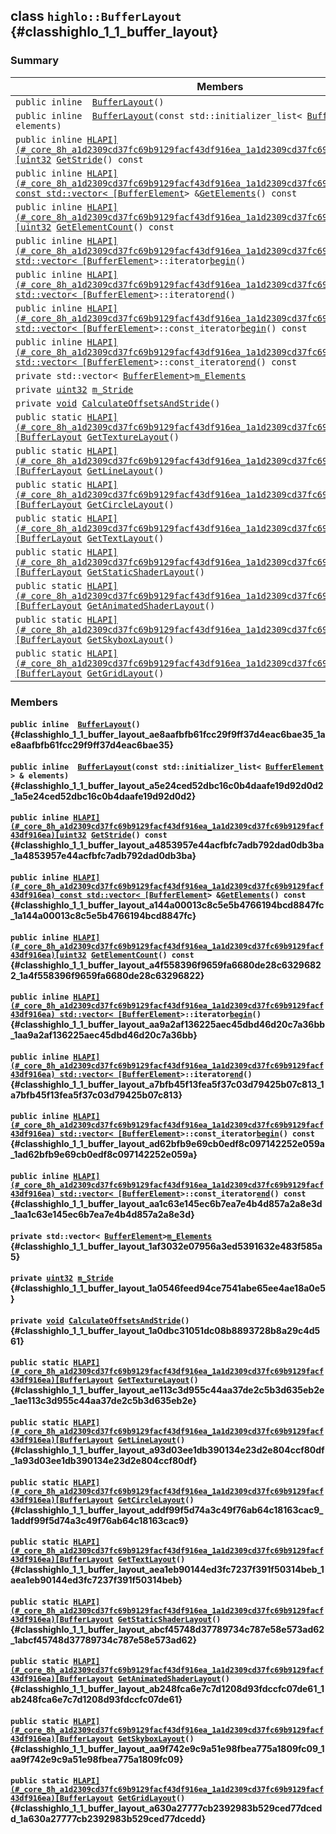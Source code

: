 ## class `highlo::BufferLayout` {#classhighlo_1_1_buffer_layout}

### Summary

 Members                        | Descriptions                                
--------------------------------|---------------------------------------------
`public inline  `[`BufferLayout`](#classhighlo_1_1_buffer_layout_ae8aafbfb61fcc29f9ff37d4eac6bae35_1ae8aafbfb61fcc29f9ff37d4eac6bae35)`()` | 
`public inline  `[`BufferLayout`](#classhighlo_1_1_buffer_layout_a5e24ced52dbc16c0b4daafe19d92d0d2_1a5e24ced52dbc16c0b4daafe19d92d0d2)`(const std::initializer_list< `[`BufferElement`](docs-api/api-highlo--BufferElement.md#structhighlo_1_1_buffer_element)` > & elements)` | 
`public inline `[`HLAPI](#_core_8h_a1d2309cd37fc69b9129facf43df916ea_1a1d2309cd37fc69b9129facf43df916ea)[uint32`](#_base_types_8h_a1134b580f8da4de94ca6b1de4d37975e_1a1134b580f8da4de94ca6b1de4d37975e)` `[`GetStride`](#classhighlo_1_1_buffer_layout_a4853957e44acfbfc7adb792dad0db3ba_1a4853957e44acfbfc7adb792dad0db3ba)`() const` | 
`public inline `[`HLAPI](#_core_8h_a1d2309cd37fc69b9129facf43df916ea_1a1d2309cd37fc69b9129facf43df916ea) const std::vector< [BufferElement`](docs-api/api-highlo--BufferElement.md#structhighlo_1_1_buffer_element)` > & `[`GetElements`](#classhighlo_1_1_buffer_layout_a144a00013c8c5e5b4766194bcd8847fc_1a144a00013c8c5e5b4766194bcd8847fc)`() const` | 
`public inline `[`HLAPI](#_core_8h_a1d2309cd37fc69b9129facf43df916ea_1a1d2309cd37fc69b9129facf43df916ea)[uint32`](#_base_types_8h_a1134b580f8da4de94ca6b1de4d37975e_1a1134b580f8da4de94ca6b1de4d37975e)` `[`GetElementCount`](#classhighlo_1_1_buffer_layout_a4f558396f9659fa6680de28c63296822_1a4f558396f9659fa6680de28c63296822)`() const` | 
`public inline `[`HLAPI](#_core_8h_a1d2309cd37fc69b9129facf43df916ea_1a1d2309cd37fc69b9129facf43df916ea) std::vector< [BufferElement`](docs-api/api-highlo--BufferElement.md#structhighlo_1_1_buffer_element)` >::iterator `[`begin`](#classhighlo_1_1_buffer_layout_aa9a2af136225aec45dbd46d20c7a36bb_1aa9a2af136225aec45dbd46d20c7a36bb)`()` | 
`public inline `[`HLAPI](#_core_8h_a1d2309cd37fc69b9129facf43df916ea_1a1d2309cd37fc69b9129facf43df916ea) std::vector< [BufferElement`](docs-api/api-highlo--BufferElement.md#structhighlo_1_1_buffer_element)` >::iterator `[`end`](#classhighlo_1_1_buffer_layout_a7bfb45f13fea5f37c03d79425b07c813_1a7bfb45f13fea5f37c03d79425b07c813)`()` | 
`public inline `[`HLAPI](#_core_8h_a1d2309cd37fc69b9129facf43df916ea_1a1d2309cd37fc69b9129facf43df916ea) std::vector< [BufferElement`](docs-api/api-highlo--BufferElement.md#structhighlo_1_1_buffer_element)` >::const_iterator `[`begin`](#classhighlo_1_1_buffer_layout_ad62bfb9e69cb0edf8c097142252e059a_1ad62bfb9e69cb0edf8c097142252e059a)`() const` | 
`public inline `[`HLAPI](#_core_8h_a1d2309cd37fc69b9129facf43df916ea_1a1d2309cd37fc69b9129facf43df916ea) std::vector< [BufferElement`](docs-api/api-highlo--BufferElement.md#structhighlo_1_1_buffer_element)` >::const_iterator `[`end`](#classhighlo_1_1_buffer_layout_aa1c63e145ec6b7ea7e4b4d857a2a8e3d_1aa1c63e145ec6b7ea7e4b4d857a2a8e3d)`() const` | 
`private std::vector< `[`BufferElement`](docs-api/api-highlo--BufferElement.md#structhighlo_1_1_buffer_element)` > `[`m_Elements`](#classhighlo_1_1_buffer_layout_1af3032e07956a3ed5391632e483f585a5) | 
`private `[`uint32`](#_base_types_8h_a1134b580f8da4de94ca6b1de4d37975e_1a1134b580f8da4de94ca6b1de4d37975e)` `[`m_Stride`](#classhighlo_1_1_buffer_layout_1a0546feed94ce7541abe65ee4ae18a0e5) | 
`private `[`void`](#imgui__impl__opengl3__loader_8h_ac668e7cffd9e2e9cfee428b9b2f34fa7_1ac668e7cffd9e2e9cfee428b9b2f34fa7)` `[`CalculateOffsetsAndStride`](#classhighlo_1_1_buffer_layout_1a0dbc31051dc08b8893728b8a29c4d561)`()` | 
`public static `[`HLAPI](#_core_8h_a1d2309cd37fc69b9129facf43df916ea_1a1d2309cd37fc69b9129facf43df916ea)[BufferLayout`](#classhighlo_1_1_buffer_layout)` `[`GetTextureLayout`](#classhighlo_1_1_buffer_layout_ae113c3d955c44aa37de2c5b3d635eb2e_1ae113c3d955c44aa37de2c5b3d635eb2e)`()` | 
`public static `[`HLAPI](#_core_8h_a1d2309cd37fc69b9129facf43df916ea_1a1d2309cd37fc69b9129facf43df916ea)[BufferLayout`](#classhighlo_1_1_buffer_layout)` `[`GetLineLayout`](#classhighlo_1_1_buffer_layout_a93d03ee1db390134e23d2e804ccf80df_1a93d03ee1db390134e23d2e804ccf80df)`()` | 
`public static `[`HLAPI](#_core_8h_a1d2309cd37fc69b9129facf43df916ea_1a1d2309cd37fc69b9129facf43df916ea)[BufferLayout`](#classhighlo_1_1_buffer_layout)` `[`GetCircleLayout`](#classhighlo_1_1_buffer_layout_addf99f5d74a3c49f76ab64c18163cac9_1addf99f5d74a3c49f76ab64c18163cac9)`()` | 
`public static `[`HLAPI](#_core_8h_a1d2309cd37fc69b9129facf43df916ea_1a1d2309cd37fc69b9129facf43df916ea)[BufferLayout`](#classhighlo_1_1_buffer_layout)` `[`GetTextLayout`](#classhighlo_1_1_buffer_layout_aea1eb90144ed3fc7237f391f50314beb_1aea1eb90144ed3fc7237f391f50314beb)`()` | 
`public static `[`HLAPI](#_core_8h_a1d2309cd37fc69b9129facf43df916ea_1a1d2309cd37fc69b9129facf43df916ea)[BufferLayout`](#classhighlo_1_1_buffer_layout)` `[`GetStaticShaderLayout`](#classhighlo_1_1_buffer_layout_abcf45748d37789734c787e58e573ad62_1abcf45748d37789734c787e58e573ad62)`()` | 
`public static `[`HLAPI](#_core_8h_a1d2309cd37fc69b9129facf43df916ea_1a1d2309cd37fc69b9129facf43df916ea)[BufferLayout`](#classhighlo_1_1_buffer_layout)` `[`GetAnimatedShaderLayout`](#classhighlo_1_1_buffer_layout_ab248fca6e7c7d1208d93fdccfc07de61_1ab248fca6e7c7d1208d93fdccfc07de61)`()` | 
`public static `[`HLAPI](#_core_8h_a1d2309cd37fc69b9129facf43df916ea_1a1d2309cd37fc69b9129facf43df916ea)[BufferLayout`](#classhighlo_1_1_buffer_layout)` `[`GetSkyboxLayout`](#classhighlo_1_1_buffer_layout_aa9f742e9c9a51e98fbea775a1809fc09_1aa9f742e9c9a51e98fbea775a1809fc09)`()` | 
`public static `[`HLAPI](#_core_8h_a1d2309cd37fc69b9129facf43df916ea_1a1d2309cd37fc69b9129facf43df916ea)[BufferLayout`](#classhighlo_1_1_buffer_layout)` `[`GetGridLayout`](#classhighlo_1_1_buffer_layout_a630a27777cb2392983b529ced77dcedd_1a630a27777cb2392983b529ced77dcedd)`()` | 

### Members

#### `public inline  `[`BufferLayout`](#classhighlo_1_1_buffer_layout_ae8aafbfb61fcc29f9ff37d4eac6bae35_1ae8aafbfb61fcc29f9ff37d4eac6bae35)`()` {#classhighlo_1_1_buffer_layout_ae8aafbfb61fcc29f9ff37d4eac6bae35_1ae8aafbfb61fcc29f9ff37d4eac6bae35}

#### `public inline  `[`BufferLayout`](#classhighlo_1_1_buffer_layout_a5e24ced52dbc16c0b4daafe19d92d0d2_1a5e24ced52dbc16c0b4daafe19d92d0d2)`(const std::initializer_list< `[`BufferElement`](docs-api/api-highlo--BufferElement.md#structhighlo_1_1_buffer_element)` > & elements)` {#classhighlo_1_1_buffer_layout_a5e24ced52dbc16c0b4daafe19d92d0d2_1a5e24ced52dbc16c0b4daafe19d92d0d2}

#### `public inline `[`HLAPI](#_core_8h_a1d2309cd37fc69b9129facf43df916ea_1a1d2309cd37fc69b9129facf43df916ea)[uint32`](#_base_types_8h_a1134b580f8da4de94ca6b1de4d37975e_1a1134b580f8da4de94ca6b1de4d37975e)` `[`GetStride`](#classhighlo_1_1_buffer_layout_a4853957e44acfbfc7adb792dad0db3ba_1a4853957e44acfbfc7adb792dad0db3ba)`() const` {#classhighlo_1_1_buffer_layout_a4853957e44acfbfc7adb792dad0db3ba_1a4853957e44acfbfc7adb792dad0db3ba}

#### `public inline `[`HLAPI](#_core_8h_a1d2309cd37fc69b9129facf43df916ea_1a1d2309cd37fc69b9129facf43df916ea) const std::vector< [BufferElement`](docs-api/api-highlo--BufferElement.md#structhighlo_1_1_buffer_element)` > & `[`GetElements`](#classhighlo_1_1_buffer_layout_a144a00013c8c5e5b4766194bcd8847fc_1a144a00013c8c5e5b4766194bcd8847fc)`() const` {#classhighlo_1_1_buffer_layout_a144a00013c8c5e5b4766194bcd8847fc_1a144a00013c8c5e5b4766194bcd8847fc}

#### `public inline `[`HLAPI](#_core_8h_a1d2309cd37fc69b9129facf43df916ea_1a1d2309cd37fc69b9129facf43df916ea)[uint32`](#_base_types_8h_a1134b580f8da4de94ca6b1de4d37975e_1a1134b580f8da4de94ca6b1de4d37975e)` `[`GetElementCount`](#classhighlo_1_1_buffer_layout_a4f558396f9659fa6680de28c63296822_1a4f558396f9659fa6680de28c63296822)`() const` {#classhighlo_1_1_buffer_layout_a4f558396f9659fa6680de28c63296822_1a4f558396f9659fa6680de28c63296822}

#### `public inline `[`HLAPI](#_core_8h_a1d2309cd37fc69b9129facf43df916ea_1a1d2309cd37fc69b9129facf43df916ea) std::vector< [BufferElement`](docs-api/api-highlo--BufferElement.md#structhighlo_1_1_buffer_element)` >::iterator `[`begin`](#classhighlo_1_1_buffer_layout_aa9a2af136225aec45dbd46d20c7a36bb_1aa9a2af136225aec45dbd46d20c7a36bb)`()` {#classhighlo_1_1_buffer_layout_aa9a2af136225aec45dbd46d20c7a36bb_1aa9a2af136225aec45dbd46d20c7a36bb}

#### `public inline `[`HLAPI](#_core_8h_a1d2309cd37fc69b9129facf43df916ea_1a1d2309cd37fc69b9129facf43df916ea) std::vector< [BufferElement`](docs-api/api-highlo--BufferElement.md#structhighlo_1_1_buffer_element)` >::iterator `[`end`](#classhighlo_1_1_buffer_layout_a7bfb45f13fea5f37c03d79425b07c813_1a7bfb45f13fea5f37c03d79425b07c813)`()` {#classhighlo_1_1_buffer_layout_a7bfb45f13fea5f37c03d79425b07c813_1a7bfb45f13fea5f37c03d79425b07c813}

#### `public inline `[`HLAPI](#_core_8h_a1d2309cd37fc69b9129facf43df916ea_1a1d2309cd37fc69b9129facf43df916ea) std::vector< [BufferElement`](docs-api/api-highlo--BufferElement.md#structhighlo_1_1_buffer_element)` >::const_iterator `[`begin`](#classhighlo_1_1_buffer_layout_ad62bfb9e69cb0edf8c097142252e059a_1ad62bfb9e69cb0edf8c097142252e059a)`() const` {#classhighlo_1_1_buffer_layout_ad62bfb9e69cb0edf8c097142252e059a_1ad62bfb9e69cb0edf8c097142252e059a}

#### `public inline `[`HLAPI](#_core_8h_a1d2309cd37fc69b9129facf43df916ea_1a1d2309cd37fc69b9129facf43df916ea) std::vector< [BufferElement`](docs-api/api-highlo--BufferElement.md#structhighlo_1_1_buffer_element)` >::const_iterator `[`end`](#classhighlo_1_1_buffer_layout_aa1c63e145ec6b7ea7e4b4d857a2a8e3d_1aa1c63e145ec6b7ea7e4b4d857a2a8e3d)`() const` {#classhighlo_1_1_buffer_layout_aa1c63e145ec6b7ea7e4b4d857a2a8e3d_1aa1c63e145ec6b7ea7e4b4d857a2a8e3d}

#### `private std::vector< `[`BufferElement`](docs-api/api-highlo--BufferElement.md#structhighlo_1_1_buffer_element)` > `[`m_Elements`](#classhighlo_1_1_buffer_layout_1af3032e07956a3ed5391632e483f585a5) {#classhighlo_1_1_buffer_layout_1af3032e07956a3ed5391632e483f585a5}

#### `private `[`uint32`](#_base_types_8h_a1134b580f8da4de94ca6b1de4d37975e_1a1134b580f8da4de94ca6b1de4d37975e)` `[`m_Stride`](#classhighlo_1_1_buffer_layout_1a0546feed94ce7541abe65ee4ae18a0e5) {#classhighlo_1_1_buffer_layout_1a0546feed94ce7541abe65ee4ae18a0e5}

#### `private `[`void`](#imgui__impl__opengl3__loader_8h_ac668e7cffd9e2e9cfee428b9b2f34fa7_1ac668e7cffd9e2e9cfee428b9b2f34fa7)` `[`CalculateOffsetsAndStride`](#classhighlo_1_1_buffer_layout_1a0dbc31051dc08b8893728b8a29c4d561)`()` {#classhighlo_1_1_buffer_layout_1a0dbc31051dc08b8893728b8a29c4d561}

#### `public static `[`HLAPI](#_core_8h_a1d2309cd37fc69b9129facf43df916ea_1a1d2309cd37fc69b9129facf43df916ea)[BufferLayout`](#classhighlo_1_1_buffer_layout)` `[`GetTextureLayout`](#classhighlo_1_1_buffer_layout_ae113c3d955c44aa37de2c5b3d635eb2e_1ae113c3d955c44aa37de2c5b3d635eb2e)`()` {#classhighlo_1_1_buffer_layout_ae113c3d955c44aa37de2c5b3d635eb2e_1ae113c3d955c44aa37de2c5b3d635eb2e}

#### `public static `[`HLAPI](#_core_8h_a1d2309cd37fc69b9129facf43df916ea_1a1d2309cd37fc69b9129facf43df916ea)[BufferLayout`](#classhighlo_1_1_buffer_layout)` `[`GetLineLayout`](#classhighlo_1_1_buffer_layout_a93d03ee1db390134e23d2e804ccf80df_1a93d03ee1db390134e23d2e804ccf80df)`()` {#classhighlo_1_1_buffer_layout_a93d03ee1db390134e23d2e804ccf80df_1a93d03ee1db390134e23d2e804ccf80df}

#### `public static `[`HLAPI](#_core_8h_a1d2309cd37fc69b9129facf43df916ea_1a1d2309cd37fc69b9129facf43df916ea)[BufferLayout`](#classhighlo_1_1_buffer_layout)` `[`GetCircleLayout`](#classhighlo_1_1_buffer_layout_addf99f5d74a3c49f76ab64c18163cac9_1addf99f5d74a3c49f76ab64c18163cac9)`()` {#classhighlo_1_1_buffer_layout_addf99f5d74a3c49f76ab64c18163cac9_1addf99f5d74a3c49f76ab64c18163cac9}

#### `public static `[`HLAPI](#_core_8h_a1d2309cd37fc69b9129facf43df916ea_1a1d2309cd37fc69b9129facf43df916ea)[BufferLayout`](#classhighlo_1_1_buffer_layout)` `[`GetTextLayout`](#classhighlo_1_1_buffer_layout_aea1eb90144ed3fc7237f391f50314beb_1aea1eb90144ed3fc7237f391f50314beb)`()` {#classhighlo_1_1_buffer_layout_aea1eb90144ed3fc7237f391f50314beb_1aea1eb90144ed3fc7237f391f50314beb}

#### `public static `[`HLAPI](#_core_8h_a1d2309cd37fc69b9129facf43df916ea_1a1d2309cd37fc69b9129facf43df916ea)[BufferLayout`](#classhighlo_1_1_buffer_layout)` `[`GetStaticShaderLayout`](#classhighlo_1_1_buffer_layout_abcf45748d37789734c787e58e573ad62_1abcf45748d37789734c787e58e573ad62)`()` {#classhighlo_1_1_buffer_layout_abcf45748d37789734c787e58e573ad62_1abcf45748d37789734c787e58e573ad62}

#### `public static `[`HLAPI](#_core_8h_a1d2309cd37fc69b9129facf43df916ea_1a1d2309cd37fc69b9129facf43df916ea)[BufferLayout`](#classhighlo_1_1_buffer_layout)` `[`GetAnimatedShaderLayout`](#classhighlo_1_1_buffer_layout_ab248fca6e7c7d1208d93fdccfc07de61_1ab248fca6e7c7d1208d93fdccfc07de61)`()` {#classhighlo_1_1_buffer_layout_ab248fca6e7c7d1208d93fdccfc07de61_1ab248fca6e7c7d1208d93fdccfc07de61}

#### `public static `[`HLAPI](#_core_8h_a1d2309cd37fc69b9129facf43df916ea_1a1d2309cd37fc69b9129facf43df916ea)[BufferLayout`](#classhighlo_1_1_buffer_layout)` `[`GetSkyboxLayout`](#classhighlo_1_1_buffer_layout_aa9f742e9c9a51e98fbea775a1809fc09_1aa9f742e9c9a51e98fbea775a1809fc09)`()` {#classhighlo_1_1_buffer_layout_aa9f742e9c9a51e98fbea775a1809fc09_1aa9f742e9c9a51e98fbea775a1809fc09}

#### `public static `[`HLAPI](#_core_8h_a1d2309cd37fc69b9129facf43df916ea_1a1d2309cd37fc69b9129facf43df916ea)[BufferLayout`](#classhighlo_1_1_buffer_layout)` `[`GetGridLayout`](#classhighlo_1_1_buffer_layout_a630a27777cb2392983b529ced77dcedd_1a630a27777cb2392983b529ced77dcedd)`()` {#classhighlo_1_1_buffer_layout_a630a27777cb2392983b529ced77dcedd_1a630a27777cb2392983b529ced77dcedd}

